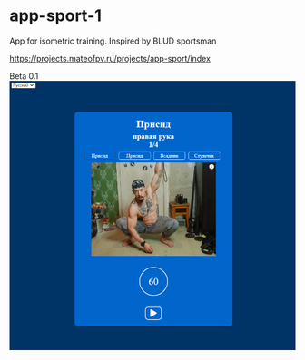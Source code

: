 # app-sport-1
App for isometric training. Inspired by BLUD sportsman

https://projects.mateofpv.ru/projects/app-sport/index  

Beta 0.1   
![](imgs/site_demo.png)

